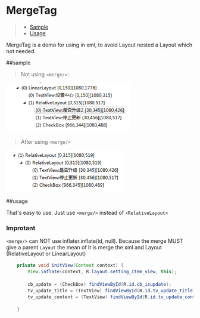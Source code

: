 # MergeTag
>- [Sample](#sample)
>- [Usage](#usage)

MergeTag is a demo for using <merge/> in xml, to avoid Layout nested a Layout which not needed.

##sample
>Not using `<merge/>`:

![](https://github.com/Yangmxi/MergeTag/raw/master/ImageCache/NotMerge.png) 

>After using `<merge/>`

![](https://github.com/Yangmxi/MergeTag/raw/master/ImageCache/afterMerge.png) 

##usage

That's easy to use. Just use `<merge/>` instead of `<RelativeLayout>`

### Improtant
`<merge/>` can NOT use inflater.inflate(id, null). Because the merge MUST give a parent `Layout`
the mean of it is merge the xml and Layout (RelativeLayout or LinearLayout)

```java
    private void initView(Context context) {
        View.inflate(context, R.layout.setting_item_view, this);
        
        cb_update = (CheckBox) findViewById(R.id.cb_isupdate);
        tv_update_title = (TextView) findViewById(R.id.tv_update_title);
        tv_update_content = (TextView) findViewById(R.id.tv_update_content);

    }
